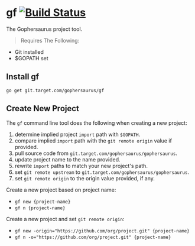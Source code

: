 gf [![Build Status](http://drone.targetpivot.com/api/badge/git.target.com/gophersaurus/gf/status.svg?branch=master)](http://drone.targetpivot.com/git.target.com/gophersaurus/gf)
==

The Gophersaurus project tool.

> Requires The Following:
  * Git installed
  * $GOPATH set

## Install gf

`go get git.target.com/gophersaurus/gf`

## Create New Project

The `gf` command line tool does the following when creating a new project:
  1. determine implied project `import` path with `$GOPATH`.
  2. compare implied `import` path with the `git remote origin` value if provided.
  3. pull source code from `git.target.com/gophersaurus/gophersaurus`.
  4. update project name to the name provided.
  5. rewrite `import` paths to match your new project's path.
  6. set `git remote upstream` to `git.target.com/gophersaurus/gophersaurus`.
  7. set `git remote origin` to the origin value provided, if any.

Create a new project based on project name:
* `gf new {project-name}`
* `gf n {project-name}`

Create a new project and set `git remote origin`:
* `gf new -origin="https://github.com/org/project.git" {project-name}`
* `gf n -o="https://github.com/org/project.git" {project-name}`
